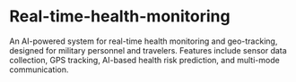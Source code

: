 # Real-time-health-monitoring
An AI-powered system for real-time health monitoring and geo-tracking, designed for military personnel and travelers. Features include sensor data collection, GPS tracking, AI-based health risk prediction, and multi-mode communication.
